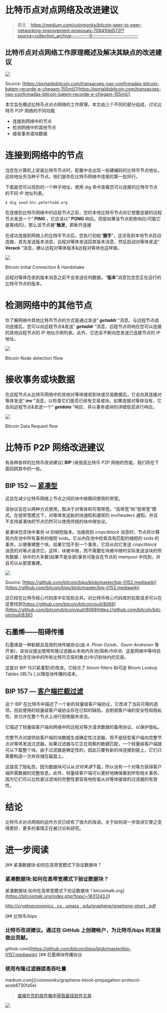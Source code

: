 # 比特币点对点网络及改进建议

> 原文：<https://medium.com/coinmonks/bitcoin-peer-to-peer-networking-improvement-proposals-70841fdd572f?source=collection_archive---------0----------------------->

## 比特币点对点网络工作原理概述及解决其缺点的改进建议

![](img/e83ceaf84f6e4f1a2b812a34df939e4d.png)

Source: [https://portaldobitcoin.com/transacoes-nao-confirmadas-bitcoin-batem-recorde-e-chegam-155mil/](https://portaldobitcoin.com/transacoes-nao-confirmadas-bitcoin-batem-recorde-e-chegam-155mil/)

本文旨在概述比特币点对点网络的工作原理。本文由三个不同的部分组成，讨论比特币 P2P 网络的不同功能

*   连接到网络中的节点
*   检测网络中的其他节点
*   接收事务或块数据

# 连接到网络中的节点

当您在计算机上安装比特币节点时，配置中会出现一些硬编码的比特币节点地址，这些地址充当种子节点。他们是你在比特币网络中连接的第一批同行。

下面是您可以找到的一个种子地址，使用 dig 命令查看您可以连接的比特币节点的不同 IP 地址列表。

```
$ dig seed.btc.petertodd.org
```

在连接到比特币网络中的远程节点之前，您的本地比特币节点向它想要连接的远程节点发送一个“ **PING** ，它应该以“ **PONG** 响应。但是如果该节点拒绝响应(可能它是离线的)，那么该节点被“**触发**，即断开连接

在成功连接到网络上的比特币节点后，您执行初始“**握手**”，这涉及到本地节点启动连接，首先发送版本消息，远程对等体发送回其版本消息，然后启动对等体发送“ **Verack** ”消息，确认远程对等体版本&远程对等体也这样做。

![](img/a526c8dcdee26db506bd18c80dd98a98.png)

Bitcoin Initial Connection & Handshake

远程对等体在收到版本消息之前不会发送任何数据。“**版本**”消息包含您正在运行的比特币节点的版本。

# 检测网络中的其他节点

你了解网络中其他比特币节点的方式是通过发送“ ***getaddr*** ”消息。与远程节点成功连接后，您可以向远程节点&发送“ ***getaddr*** ”消息，远程节点将响应您可以连接的其他远程节点的 IP 地址示例列表。此外，它还会不断向您发送已连接节点的 IP 地址。

![](img/e5280664153dde72ddd9c0f756062852.png)

Bitcoin Node detection fllow

# 接收事务或块数据

在远程节点从比特币网络中的其他对等体接收到块或交易数据后，它会向其连接对等体发送“ ***inv*** ”消息，以检查它们是否已经有交易或块。如果连接对等体没有，它会向远程节点&发送一个“ ***getdata*** ”响应，并以事务或块的详细信息进行响应。

![](img/6b805047f74b1a1602c629e03b0bf322.png)

Bitcoin Data Request flow

# 比特币 P2P 网络改进建议

有各种各样的比特币改进建议( **BIP** )来提高比特币 P2P 网络的性能。我们将在下面回顾其中的一些。

## BIP 152 — [紧凑型](https://github.com/bitcoin/bips/blob/master/bip-0152.mediawiki)

这旨在减少比特币网络上节点之间的块中继期间使用的带宽。

该协议旨在以两种方式使用，取决于对等体和可用带宽。“高带宽”和“低带宽”模式。在低带宽模式下，对等体发送新的块通知和通常的 inv/headers 通知。并且不支持紧凑块的节点仍然可以使用传统的块中继协议。

紧凑块包含块中事务 id 的缩短版本。当接收到 *cmpctblock* 消息时，节点将计算其内存池中所有事务的缩短 txids。它从内存池中检索具有匹配的缩短的 txids 的事务，以便重建整个块。如果它找不到一个事务，它将从向它发送 *cmpctblock* 消息的对等点请求它。这样，块被中继，而不需要在块被中继时实际发送该块的所有数据；块中的大多数(如果不是全部)事务可能会在节点的 mempool 中找到，并且可以从那里重建。

![](img/a5d9aba106a42a98f32faf91182f8a83.png)

Source: [https://github.com/bitcoin/bips/blob/master/bip-0152.mediawiki](https://github.com/bitcoin/bips/blob/master/bip-0152.mediawiki)

这已经在比特币核心代码库中实现和合并。对比特币核心代码库的拉取请求可以在这里找到[https://github.com/bitcoin/bitcoin/pull/8068](https://github.com/bitcoin/bitcoin/pull/8068)https://github.com/bitcoin/bitcoin/pull/8393

## 石墨烯——阻碍传播

石墨烯是一种新颖且高效的块传输协议(由 *A. Pinar Ozisik、Gavin Andresen* 等开发)，该协议提出使用布隆过滤器从本地内存池(简称*内存池*，这是网络中等待验证并要包含在块中的所有比特币交易的集合)中识别块内的交易。

这是对 BIP 152(紧凑型)的改进。它结合了 bloom filters 和可逆 Bloom Lookup Tables (IBLTs ),以降低块传播的成本。

## BIP 157 — [客户端拦截过滤](https://github.com/bitcoin/bips/blob/master/bip-0157.mediawiki)

这个 BIP 在比特币中描述了一个新的轻量级客户端协议，它改进了当前可用的选项。目前使用的轻量级客户端协议存在已知的缺陷，会削弱客户端的安全性和隐私性，并允许在整个节点上进行拒绝服务攻击。

它描述了轻量级客户端向网络中的远程对等方请求数据的备用协议，以保护隐私。

完整节点对提供给客户端的块数据生成确定性过滤器，而不是轻型客户端向完整节点对等体发送过滤器。如果过滤器与它正在观察的数据匹配，一个轻量级客户端就可以下载整个块。由于过滤器是确定性的，因此只要有新的块连接到链上，它们只需要构造一次并存储在磁盘上。

这提高了隐私性，因为数据块可以从*任何来源*下载，所以没有一个对等方获得客户端所需数据的完整信息。此外，轻量级客户端可以更好地确保看到所有相关事务，因为它们可以比检查过滤块的完整性更容易地检查从对等体接收的过滤器的有效性。

# 结论

比特币点对点网络的运作方式已经有了很大的改进。关于如何进一步改进它使之变得更好，更多的事情正在被讨论和研究。

# 进一步阅读

[](https://bitcointalk.org/index.php?topic=1831243.0) [## 紧凑数据块:如何在高带宽模式下验证数据块？

### 紧凑数据块:如何在高带宽模式下验证数据块？

紧凑数据块:如何在高带宽模式下验证数据块？bitcointalk.org](https://bitcointalk.org/index.php?topic=1831243.0) 

[http://cryptoeconomics . cs . umass . edu/graphene/graphene-short . pdf](http://cryptoeconomics.cs.umass.edu/graphene/graphene-short.pdf)

 [## 比特币/bips

### 比特币改进建议。通过在 GitHub 上创建帐户，为比特币/bips 的发展做出贡献。

github.com](https://github.com/bitcoin/bips/blob/master/bip-0157.mediawiki) [](/coinmonks/graphene-block-propagation-protocol-aceb8730fa5e) [## 石墨烯块传播协议

### 使用布隆过滤器提高吞吐量

medium.com](/coinmonks/graphene-block-propagation-protocol-aceb8730fa5e) 

> [直接在您的收件箱中获取最佳软件交易](https://coincodecap.com/?utm_source=coinmonks)

[![](img/7c0b3dfdcbfea594cc0ae7d4f9bf6fcb.png)](https://coincodecap.com/?utm_source=coinmonks)